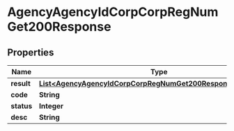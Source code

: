 

# AgencyAgencyIdCorpCorpRegNumGet200Response


## Properties

| Name | Type | Description | Notes |
|------------ | ------------- | ------------- | -------------|
|**result** | [**List&lt;AgencyAgencyIdCorpCorpRegNumGet200ResponseResultInner&gt;**](AgencyAgencyIdCorpCorpRegNumGet200ResponseResultInner.md) |  |  [optional] |
|**code** | **String** |  |  [optional] |
|**status** | **Integer** |  |  [optional] |
|**desc** | **String** |  |  [optional] |



